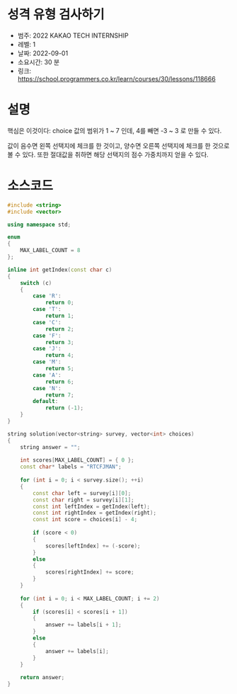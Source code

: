 # 성격 유형 검사하기
* 범주: 2022 KAKAO TECH INTERNSHIP
* 레벨: 1
* 날짜: 2022-09-01
* 소요시간: 30 분
* 링크: https://school.programmers.co.kr/learn/courses/30/lessons/118666

# 설명
핵심은 이것이다: choice 값의 범위가 1 ~ 7 인데, 4를 빼면 -3 ~ 3 로 만들 수 있다.

값이 음수면 왼쪽 선택지에 체크를 한 것이고, 양수면 오른쪽 선택지에 체크를 한 것으로 볼 수 있다. 또한 절대값을 취하면 해당 선택지의 점수 가중치까지 얻을 수 있다.

# 소스코드
```cpp
#include <string>
#include <vector>

using namespace std;

enum
{
    MAX_LABEL_COUNT = 8
};

inline int getIndex(const char c)
{
    switch (c)
    {
        case 'R':
            return 0;
        case 'T':
            return 1;
        case 'C':
            return 2;
        case 'F':
            return 3;
        case 'J':
            return 4;
        case 'M':
            return 5;
        case 'A':
            return 6;
        case 'N':
            return 7;
        default:
            return (-1);
    }
}

string solution(vector<string> survey, vector<int> choices)
{
    string answer = "";
    
    int scores[MAX_LABEL_COUNT] = { 0 };
    const char* labels = "RTCFJMAN";
    
    for (int i = 0; i < survey.size(); ++i)
    {
        const char left = survey[i][0];
        const char right = survey[i][1];
        const int leftIndex = getIndex(left);
        const int rightIndex = getIndex(right);
        const int score = choices[i] - 4;
        
        if (score < 0)
        {
            scores[leftIndex] += (-score);
        }
        else
        {
            scores[rightIndex] += score;
        }
    }
    
    for (int i = 0; i < MAX_LABEL_COUNT; i += 2)
    {
        if (scores[i] < scores[i + 1])
        {
            answer += labels[i + 1];
        }
        else
        {
            answer += labels[i];
        }
    }
    
    return answer;
}
```